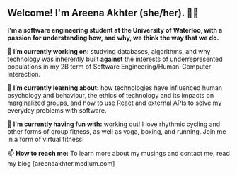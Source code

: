 ## Welcome! I'm Areena Akhter (she/her). :woman_technologist:
**I'm a software engineering student at the University of Waterloo, with a passion for understanding how, and why, we think the way that we do.**

🔭 **I’m currently working on:** studying databases, algorithms, and why technology was inherently built **against** the interests of underrepresented populations in my 2B term of Software Engineering/Human-Computer Interaction.

🌱 **I’m currently learning about:** how technologies have influenced human psychology and behaviour, the ethics of technology and its impacts on marginalized groups, and how to use React and external APIs to solve my everyday problems with software.

👯 **I'm currently having fun with:** working out! I love rhythmic cycling and other forms of group fitness, as well as yoga, boxing, and running. Join me in a form of virtual fitness!

📫 **How to reach me:** To learn more about my musings and contact me, read my blog [areenaakhter.medium.com]
